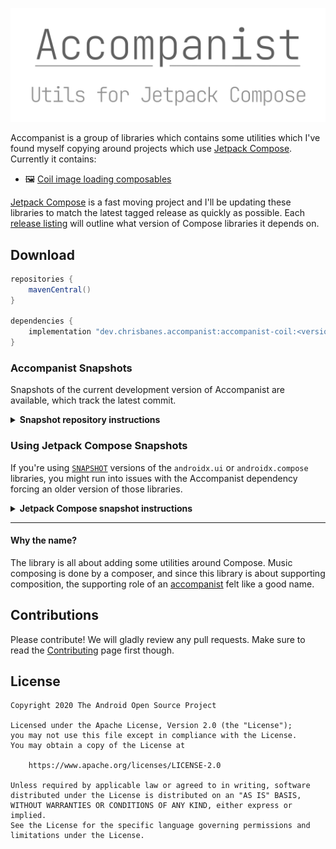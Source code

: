 ![Accompanist logo](./images/social.png)

Accompanist is a group of libraries which contains some utilities which I've found myself copying around projects which use [Jetpack Compose][compose]. Currently it contains:

 * 🖼️ [Coil image loading composables](./coil/README.md)

[Jetpack Compose][compose] is a fast moving project and I'll be updating these libraries to match the
latest tagged release as quickly as possible. Each [release listing](https://github.com/chrisbanes/accompanist/releases) will outline what version of Compose libraries it depends on.

## Download

```groovy
repositories {
    mavenCentral()
}

dependencies {
    implementation "dev.chrisbanes.accompanist:accompanist-coil:<version>"
}
```

### Accompanist Snapshots

Snapshots of the current development version of Accompanist are available, which track the latest commit.

<details><summary><strong>Snapshot repository instructions</strong></summary>

The snapshots are deployed to Sonatype's `snapshots` [repository][snap]:

```groovy
repositories {
    // ...
    maven { url 'https://oss.sonatype.org/content/repositories/snapshots' }
}

dependencies {
    // Check the latest SNAPSHOT version from the link above
    classpath 'dev.chrisbanes.accompanist:accompanist-mdc-theme:vXXX-SNAPSHOT'
    classpath 'dev.chrisbanes.accompanist:accompanist-coil:vXXX-SNAPSHOT'
}
```

You might see a number of different versioned snapshots. If we use an example:

* `0.1.5-SNAPSHOT` is a build from the `main` branch, and depends on the latest tagged Jetpack Compose release (i.e. [dev12](https://developer.android.com/jetpack/androidx/releases/ui#0.1.0-dev12)).
* `0.1.5.ui-6574163-SNAPSHOT` is a build from the `snapshot` branch. This depends on the [SNAPSHOT build](https://androidx.dev) of Jetpack Compose from build 6574163. You should only use these if you are using Jetpack Compose snapshot versions (see below).

</details>

### Using Jetpack Compose Snapshots

If you're using [`SNAPSHOT`](https://androidx.dev) versions of the `androidx.ui`
or `androidx.compose` libraries, you might run into issues with the Accompanist dependency forcing an older version of those libraries.

<details><summary><strong>Jetpack Compose snapshot instructions</strong></summary>

I do publish snapshot versions of Accompanist which depend on recent Jetpack Compose SNAPSHOT repositories. To find a recent build, look through the [snapshot repository][snap] for any versions in the scheme `x.x.x.ui-YYYY-SNAPSHOT` (for example: `0.1.5.ui-6574163-SNAPSHOT`). The `YYYY` in the scheme is the snapshot build being used from [AndroidX](https://androidx.dev) (from the example: build [`6574163`](https://androidx.dev/snapshots/builds/6574163/artifacts)). You can then use the steps above to setup the Accompanist snapshot repositories.

I update these builds regularly, but there's no guarantee that I will create one for a given build number.

</details>

---

#### Why the name?

The library is all about adding some utilities around Compose. Music composing is done by a
composer, and since this library is about supporting composition, the supporting role of an [accompanist](https://en.wikipedia.org/wiki/Accompaniment) felt like a good name.

## Contributions

Please contribute! We will gladly review any pull requests.
Make sure to read the [Contributing](CONTRIBUTING.md) page first though.

## License

```
Copyright 2020 The Android Open Source Project
 
Licensed under the Apache License, Version 2.0 (the "License");
you may not use this file except in compliance with the License.
You may obtain a copy of the License at

    https://www.apache.org/licenses/LICENSE-2.0

Unless required by applicable law or agreed to in writing, software
distributed under the License is distributed on an "AS IS" BASIS,
WITHOUT WARRANTIES OR CONDITIONS OF ANY KIND, either express or implied.
See the License for the specific language governing permissions and
limitations under the License.
```

[compose]: https://developer.android.com/jetpack/compose
[snap]: https://oss.sonatype.org/content/repositories/snapshots/dev/chrisbanes/accompanist/
[mdc]: https://material.io/develop/android/
